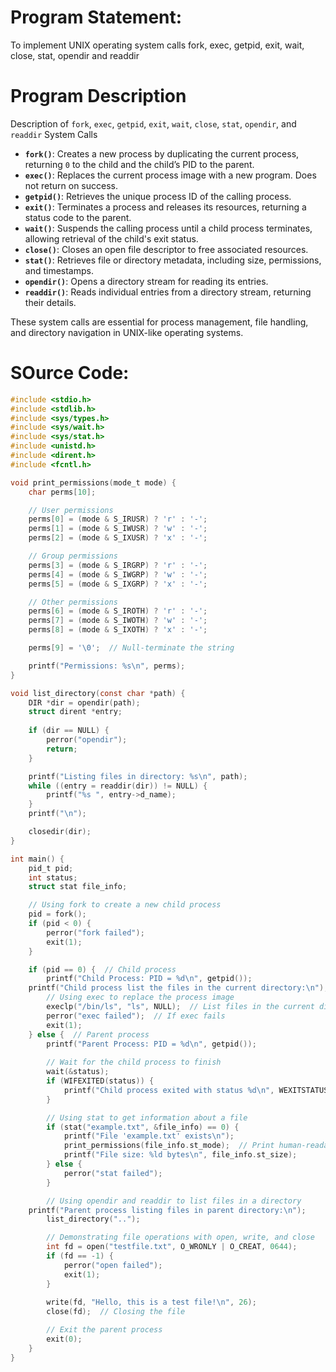 # Program Statement: 
To implement UNIX operating system calls fork, exec, getpid, exit, wait, close, stat, opendir and readdir
# Program Description
  Description of `fork`, `exec`, `getpid`, `exit`, `wait`, `close`, `stat`, `opendir`, and `readdir` System Calls

- **`fork()`**: Creates a new process by duplicating the current process, returning `0` to the child and the child’s PID to the parent.  
- **`exec()`**: Replaces the current process image with a new program. Does not return on success.  
- **`getpid()`**: Retrieves the unique process ID of the calling process.  
- **`exit()`**: Terminates a process and releases its resources, returning a status code to the parent.  
- **`wait()`**: Suspends the calling process until a child process terminates, allowing retrieval of the child's exit status.  
- **`close()`**: Closes an open file descriptor to free associated resources.  
- **`stat()`**: Retrieves file or directory metadata, including size, permissions, and timestamps.  
- **`opendir()`**: Opens a directory stream for reading its entries.  
- **`readdir()`**: Reads individual entries from a directory stream, returning their details.  

These system calls are essential for process management, file handling, and directory navigation in UNIX-like operating systems.
# SOurce Code:
```c
#include <stdio.h>
#include <stdlib.h>
#include <sys/types.h>
#include <sys/wait.h>
#include <sys/stat.h>
#include <unistd.h>
#include <dirent.h>
#include <fcntl.h>

void print_permissions(mode_t mode) {
    char perms[10];

    // User permissions
    perms[0] = (mode & S_IRUSR) ? 'r' : '-';
    perms[1] = (mode & S_IWUSR) ? 'w' : '-';
    perms[2] = (mode & S_IXUSR) ? 'x' : '-';

    // Group permissions
    perms[3] = (mode & S_IRGRP) ? 'r' : '-';
    perms[4] = (mode & S_IWGRP) ? 'w' : '-';
    perms[5] = (mode & S_IXGRP) ? 'x' : '-';

    // Other permissions
    perms[6] = (mode & S_IROTH) ? 'r' : '-';
    perms[7] = (mode & S_IWOTH) ? 'w' : '-';
    perms[8] = (mode & S_IXOTH) ? 'x' : '-';

    perms[9] = '\0';  // Null-terminate the string

    printf("Permissions: %s\n", perms);
}

void list_directory(const char *path) {
    DIR *dir = opendir(path);
    struct dirent *entry;
    
    if (dir == NULL) {
        perror("opendir");
        return;
    }

    printf("Listing files in directory: %s\n", path);
    while ((entry = readdir(dir)) != NULL) {
        printf("%s ", entry->d_name);
    }
    printf("\n");

    closedir(dir);
}

int main() {
    pid_t pid;
    int status;
    struct stat file_info;

    // Using fork to create a new child process
    pid = fork();
    if (pid < 0) {
        perror("fork failed");
        exit(1);
    }

    if (pid == 0) {  // Child process
        printf("Child Process: PID = %d\n", getpid());
	printf("Child process list the files in the current directory:\n");
        // Using exec to replace the process image
        execlp("/bin/ls", "ls", NULL);  // List files in the current directory
        perror("exec failed");  // If exec fails
        exit(1);
    } else {  // Parent process
        printf("Parent Process: PID = %d\n", getpid());
        
        // Wait for the child process to finish
        wait(&status);
        if (WIFEXITED(status)) {
            printf("Child process exited with status %d\n", WEXITSTATUS(status));
        }

        // Using stat to get information about a file
        if (stat("example.txt", &file_info) == 0) {
            printf("File 'example.txt' exists\n");
            print_permissions(file_info.st_mode);  // Print human-readable permissions
            printf("File size: %ld bytes\n", file_info.st_size);
        } else {
            perror("stat failed");
        }

        // Using opendir and readdir to list files in a directory
	printf("Parent process listing files in parent directory:\n");
        list_directory("..");

        // Demonstrating file operations with open, write, and close
        int fd = open("testfile.txt", O_WRONLY | O_CREAT, 0644);
        if (fd == -1) {
            perror("open failed");
            exit(1);
        }
        
        write(fd, "Hello, this is a test file!\n", 26);
        close(fd);  // Closing the file

        // Exit the parent process
        exit(0);
    }
}
```
